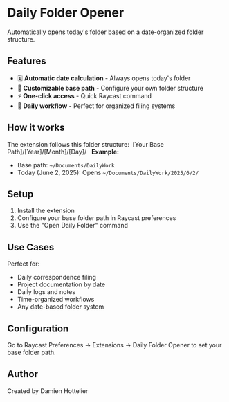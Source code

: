 # Daily Folder Opener

Automatically opens today's folder based on a date-organized folder structure.

## Features

- 🗓️ **Automatic date calculation** - Always opens today's folder
- 📁 **Customizable base path** - Configure your own folder structure
- ⚡ **One-click access** - Quick Raycast command
- 🔄 **Daily workflow** - Perfect for organized filing systems

## How it works

The extension follows this folder structure:
 [Your Base Path]/[Year]/[Month]/[Day]/
 
**Example:**
- Base path: `~/Documents/DailyWork`
- Today (June 2, 2025): Opens `~/Documents/DailyWork/2025/6/2/`

## Setup

1. Install the extension
2. Configure your base folder path in Raycast preferences
3. Use the "Open Daily Folder" command

## Use Cases

Perfect for:
- Daily correspondence filing
- Project documentation by date
- Daily logs and notes
- Time-organized workflows
- Any date-based folder system

## Configuration

Go to Raycast Preferences → Extensions → Daily Folder Opener to set your base folder path.

## Author

Created by Damien Hottelier